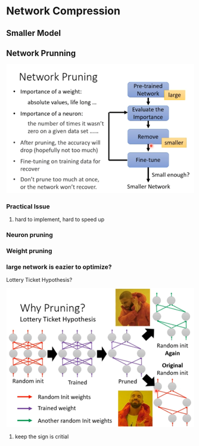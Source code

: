# Network Compression
## Smaller Model
## Network Prunning
![](img/NetPruning.PNG)
### Practical Issue
1. hard to implement, hard to speed up

### Neuron pruning
### Weight pruning

### large network is eazier to optimize?
Lottery Ticket Hypothesis?

![](img/whypruning.PNG)

1. keep the sign is critial
